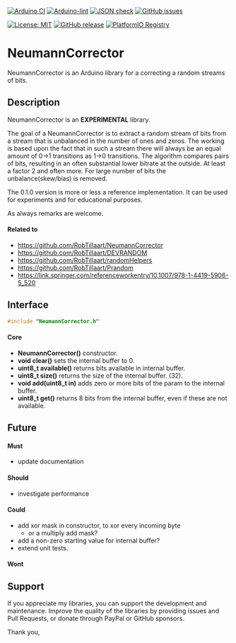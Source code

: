 
[![Arduino CI](https://github.com/RobTillaart/NeumannCorrector/workflows/Arduino%20CI/badge.svg)](https://github.com/marketplace/actions/arduino_ci)
[![Arduino-lint](https://github.com/RobTillaart/NeumannCorrector/actions/workflows/arduino-lint.yml/badge.svg)](https://github.com/RobTillaart/NeumannCorrector/actions/workflows/arduino-lint.yml)
[![JSON check](https://github.com/RobTillaart/NeumannCorrector/actions/workflows/jsoncheck.yml/badge.svg)](https://github.com/RobTillaart/NeumannCorrector/actions/workflows/jsoncheck.yml)
[![GitHub issues](https://img.shields.io/github/issues/RobTillaart/NeumannCorrector.svg)](https://github.com/RobTillaart/NeumannCorrector/issues)

[![License: MIT](https://img.shields.io/badge/license-MIT-green.svg)](https://github.com/RobTillaart/NeumannCorrector/blob/master/LICENSE)
[![GitHub release](https://img.shields.io/github/release/RobTillaart/NeumannCorrector.svg?maxAge=3600)](https://github.com/RobTillaart/NeumannCorrector/releases)
[![PlatformIO Registry](https://badges.registry.platformio.org/packages/robtillaart/library/NeumannCorrector.svg)](https://registry.platformio.org/libraries/robtillaart/NeumannCorrector)


# NeumannCorrector

NeumannCorrector is an Arduino library for a correcting a random streams of bits.


## Description

NeumannCorrector is an **EXPERIMENTAL** library.

The goal of a NeumannCorrector is to extract a random stream of bits from a stream
that is unbalanced in the number of ones and zeros.
The working is based upon the fact that in such a stream there will always be an
equal amount of 0->1 transitions as 1->0 transitions.
The algorithm compares pairs of bits, resulting in an often substantial lower
bitrate at the outside. At least a factor 2 and often more.
For large number of bits the unbalance(skew/bias) is removed.

The 0.1.0 version is more or less a reference implementation.
It can be used for experiments and for educational purposes. 

As always remarks are welcome.


#### Related to 

- https://github.com/RobTillaart/NeumannCorrector
- https://github.com/RobTillaart/DEVRANDOM
- https://github.com/RobTillaart/randomHelpers
- https://github.com/RobTillaart/Prandom
- https://link.springer.com/referenceworkentry/10.1007/978-1-4419-5906-5_520


## Interface

```cpp
#include "NeumannCorrector.h"
```

#### Core

- **NeumannCorrector()** constructor.
- **void clear()** sets the internal buffer to 0.
- **uint8_t available()** returns bits available in internal buffer.
- **uint8_t size()** returns the size of the internal buffer. (32).
- **void add(uint8_t in)** adds zero or more bits of the param to the internal buffer.
- **uint8_t get()** returns 8 bits from the internal buffer,
even if these are not available.


## Future

#### Must

- update documentation

#### Should

- investigate performance

#### Could

- add xor mask in constructor, to xor every incoming byte
  - or a multiply add mask?
- add a non-zero starting value for internal buffer?
- extend unit tests.

#### Wont


## Support

If you appreciate my libraries, you can support the development and maintenance.
Improve the quality of the libraries by providing issues and Pull Requests, or
donate through PayPal or GitHub sponsors.

Thank you,

